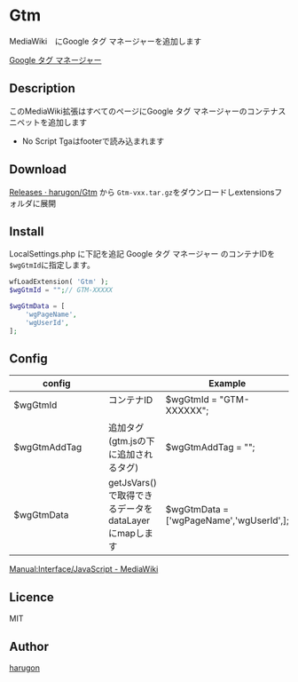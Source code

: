 Gtm
====
MediaWiki　にGoogle タグ マネージャーを追加します

[Google タグ マネージャー](https://tagmanager.google.com/?hl=ja#/home)

## Description
このMediaWiki拡張はすべてのページにGoogle タグ マネージャーのコンテナスニペットを追加します


* No Script Tgaはfooterで読み込まれます


## Download

[Releases · harugon/Gtm](https://github.com/harugon/Gtm/releases) 
から ``Gtm-vxx.tar.gz``をダウンロードしextensionsフォルダに展開


## Install


LocalSettings.php に下記を追記
Google タグ マネージャー のコンテナIDを```$wgGtmId```に指定します。
```php
wfLoadExtension( 'Gtm' );
$wgGtmId = "";// GTM-XXXXX

$wgGtmData = [
    'wgPageName',
    'wgUserId',
];
```

## Config

| config         |                                           | Example                                  |
|----------------|-------------------------------------------|------------------------------------------|
| $wgGtmId       | コンテナID     　                              | $wgGtmId = "GTM-XXXXXX";                 |
| $wgGtmAddTag　　 | 追加タグ(gtm.jsの下に追加されるタグ)  　                 | $wgGtmAddTag = "<sctipt></script>";　　　   |
| $wgGtmData     | getJsVars() で取得できるデータをdataLayerにmapします　   | $wgGtmData = ['wgPageName','wgUserId',]; |


[Manual:Interface/JavaScript \- MediaWiki](https://www.mediawiki.org/wiki/Manual:Interface/JavaScript/ja#All_pages_(user/page-specific))

## Licence

MIT

## Author

[harugon](https://github.com/harugon)
